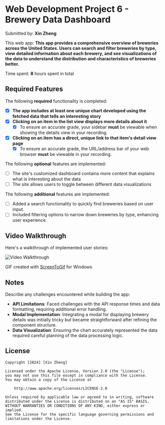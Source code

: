 # Web Development Project 6 - **Brewery Data Dashboard**

Submitted by: **Xin Zheng**

This web app: **This app provides a comprehensive overview of breweries across the United States. Users can search and filter breweries by type, view detailed information about each brewery, and see visualizations of the data to understand the distribution and characteristics of breweries better.**

Time spent: **8** hours spent in total

## Required Features

The following **required** functionality is completed:

- [X] **The app includes at least one unique chart developed using the fetched data that tells an interesting story**
- [X] **Clicking on an item in the list view displays more details about it**
  - [X] To ensure an accurate grade, your sidebar **must** be viewable when showing the details view in your recording.
- [X] **Clicking on an item has a direct, unique link to that item's detail view page**
  - [X] To ensure an accurate grade, the URL/address bar of your web browser **must** be viewable in your recording.  

The following **optional** features are implemented:

- [ ] The site's customized dashboard contains more content that explains what is interesting about the data
- [ ] The site allows users to toggle between different data visualizations

The following **additional** features are implemented:

* [ ] Added a search functionality to quickly find breweries based on user input.
* [ ] Included filtering options to narrow down breweries by type, enhancing user experience.

## Video Walkthrough

Here's a walkthrough of implemented user stories:

<img src='http://i.imgur.com/link/to/your/gif/file.gif' title='Video Walkthrough' width='' alt='Video Walkthrough' />

<!-- Replace this with whatever GIF tool you used! -->
GIF created with [ScreenToGif](https://www.screentogif.com/) for Windows

## Notes

Describe any challenges encountered while building the app:
- **API Limitations**: Faced challenges with the API response times and data formatting, requiring additional error handling.
- **Modal Implementation**: Integrating a modal for displaying brewery details was initially tricky but became straightforward after refining the component structure.
- **Data Visualization**: Ensuring the chart accurately represented the data required careful planning of the data processing logic.

## License

    Copyright [2024] [Xin Zheng]

    Licensed under the Apache License, Version 2.0 (the "License");
    you may not use this file except in compliance with the License.
    You may obtain a copy of the License at

        http://www.apache.org/licenses/LICENSE-2.0

    Unless required by applicable law or agreed to in writing, software
    distributed under the License is distributed on an "AS IS" BASIS,
    WITHOUT WARRANTIES OR CONDITIONS OF ANY KIND, either express or implied.
    See the License for the specific language governing permissions and
    limitations under the License.

